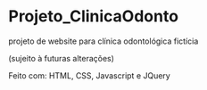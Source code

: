 # Projeto_ClinicaOdonto
 
projeto de website para clínica odontológica fictícia

(sujeito à futuras alterações)

Feito com: HTML, CSS, Javascript e JQuery
